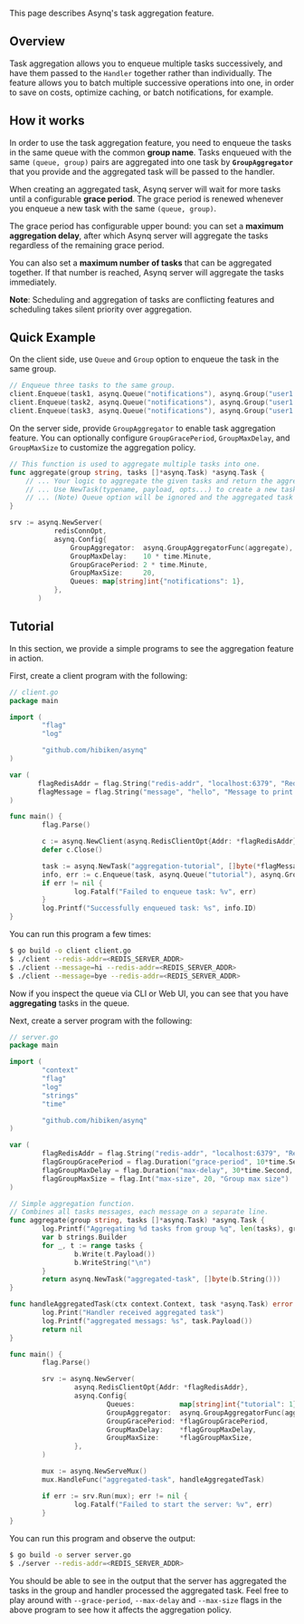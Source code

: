 This page describes Asynq's task aggregation feature.

## Overview

Task aggregation allows you to enqueue multiple tasks successively, and have them passed to the `Handler` together rather than individually.
The feature allows you to batch multiple successive operations into one, in order to save on costs, optimize caching, or batch notifications, for example.

## How it works

In order to use the task aggregation feature, you need to enqueue the tasks in the same queue with the common **group name**.
Tasks enqueued with the same `(queue, group)` pairs are aggregated into one task by **`GroupAggregator`** that you provide and the aggregated task will be passed to the handler.

When creating an aggregated task, Asynq server will wait for more tasks until a configurable **grace period**. The grace period is renewed whenever you enqueue a new task with the same `(queue, group)`.

The grace period has configurable upper bound: you can set a **maximum aggregation delay**, after which Asynq server will aggregate the tasks regardless of the remaining grace period.

You can also set a **maximum number of tasks** that can be aggregated together. If that number is reached, Asynq server will aggregate the tasks immediately.

**Note**: Scheduling and aggregation of tasks are conflicting features and scheduling takes silent priority over aggregation.

## Quick Example

On the client side, use `Queue` and `Group` option to enqueue the task in the same group.
```go
// Enqueue three tasks to the same group.
client.Enqueue(task1, asynq.Queue("notifications"), asynq.Group("user1:email"))
client.Enqueue(task2, asynq.Queue("notifications"), asynq.Group("user1:email"))
client.Enqueue(task3, asynq.Queue("notifications"), asynq.Group("user1:email"))
```

On the server side, provide `GroupAggregator` to enable task aggregation feature.
You can optionally configure `GroupGracePeriod`, `GroupMaxDelay`, and `GroupMaxSize` to customize the aggregation policy.
```go
// This function is used to aggregate multiple tasks into one.
func aggregate(group string, tasks []*asynq.Task) *asynq.Task {
    // ... Your logic to aggregate the given tasks and return the aggregated task.
    // ... Use NewTask(typename, payload, opts...) to create a new task and set options if needed.
    // ... (Note) Queue option will be ignored and the aggregated task will always be enqueued to the same queue the group belonged.
}

srv := asynq.NewServer(
           redisConnOpt,
           asynq.Config{
               GroupAggregator:  asynq.GroupAggregatorFunc(aggregate),
               GroupMaxDelay:    10 * time.Minute,
               GroupGracePeriod: 2 * time.Minute,
               GroupMaxSize:     20,
               Queues: map[string]int{"notifications": 1},
           },
       )
```

## Tutorial
In this section, we provide a simple programs to see the aggregation feature in action.

First, create a client program with the following:

```go
// client.go
package main

import (
        "flag"
        "log"

        "github.com/hibiken/asynq"
)

var (
       flagRedisAddr = flag.String("redis-addr", "localhost:6379", "Redis server address")
       flagMessage = flag.String("message", "hello", "Message to print when task gets processed")
)

func main() {
        flag.Parse()

        c := asynq.NewClient(asynq.RedisClientOpt{Addr: *flagRedisAddr})
        defer c.Close()

        task := asynq.NewTask("aggregation-tutorial", []byte(*flagMessage))
        info, err := c.Enqueue(task, asynq.Queue("tutorial"), asynq.Group("example-group"))
        if err != nil {
                log.Fatalf("Failed to enqueue task: %v", err)
        }
        log.Printf("Successfully enqueued task: %s", info.ID)
}
```

You can run this program a few times:

```sh
$ go build -o client client.go 
$ ./client --redis-addr=<REDIS_SERVER_ADDR>
$ ./client --message=hi --redis-addr=<REDIS_SERVER_ADDR>
$ ./client --message=bye --redis-addr=<REDIS_SERVER_ADDR>
```

Now if you inspect the queue via CLI or Web UI, you can see that you have **aggregating** tasks in the queue.

Next, create a server program with the following:

```go
// server.go
package main

import (
        "context"
        "flag"
        "log"
        "strings"
        "time"

        "github.com/hibiken/asynq"
)

var (
        flagRedisAddr = flag.String("redis-addr", "localhost:6379", "Redis server address")
        flagGroupGracePeriod = flag.Duration("grace-period", 10*time.Second, "Group grace period")
        flagGroupMaxDelay = flag.Duration("max-delay", 30*time.Second, "Group max delay")
        flagGroupMaxSize = flag.Int("max-size", 20, "Group max size")
)

// Simple aggregation function.
// Combines all tasks messages, each message on a separate line.
func aggregate(group string, tasks []*asynq.Task) *asynq.Task {
        log.Printf("Aggregating %d tasks from group %q", len(tasks), group)
        var b strings.Builder
        for _, t := range tasks {
                b.Write(t.Payload())
                b.WriteString("\n")
        }
        return asynq.NewTask("aggregated-task", []byte(b.String()))
}

func handleAggregatedTask(ctx context.Context, task *asynq.Task) error {
        log.Print("Handler received aggregated task")
        log.Printf("aggregated messags: %s", task.Payload())
        return nil
}

func main() {
        flag.Parse()

        srv := asynq.NewServer(
                asynq.RedisClientOpt{Addr: *flagRedisAddr},
                asynq.Config{
                        Queues:           map[string]int{"tutorial": 1},
                        GroupAggregator:  asynq.GroupAggregatorFunc(aggregate),
                        GroupGracePeriod: *flagGroupGracePeriod,
                        GroupMaxDelay:    *flagGroupMaxDelay,
                        GroupMaxSize:     *flagGroupMaxSize,
                },
        )

        mux := asynq.NewServeMux()
        mux.HandleFunc("aggregated-task", handleAggregatedTask)

        if err := srv.Run(mux); err != nil {
                log.Fatalf("Failed to start the server: %v", err)
        }
}
```

You can run this program and observe the output:

```sh
$ go build -o server server.go
$ ./server --redis-addr=<REDIS_SERVER_ADDR>
```

You should be able to see in the output that the server has aggregated the tasks in the group and handler processed the aggregated task.
Feel free to play around with `--grace-period`, `--max-delay` and `--max-size` flags in the above program to see how it affects the aggregation policy.